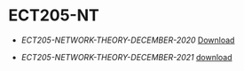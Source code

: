 # ECT205-NT

- *ECT205-NETWORK-THEORY-DECEMBER-2020*  [Download](https://github.com/aruncs31s/btech-ece-solved-quiestion-papers/blob/main/ECT205-NT/ECT205-NETWORK-THEORY-DECEMBER-2020.pdf?raw=true)

- *ECT205-NETWORK-THEORY-DECEMBER-2021* [download](https://github.com/aruncs31s/btech-ece-solved-quiestion-papers/blob/main/ECT205-NT/ECT205-NETWORK-THEORY-DECEMBER-2021.pdf?raw=true)


